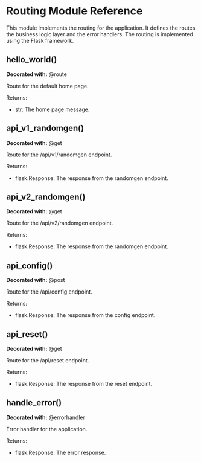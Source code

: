 # Routing Module Reference

This module implements the routing for the application. It defines the routes
the business logic layer and the error handlers. The routing is implemented
using the Flask framework.

## hello_world()

**Decorated with:** @route

Route for the default home page.

Returns:

- str: The home page message.

## api_v1_randomgen()

**Decorated with:** @get

Route for the /api/v1/randomgen endpoint.

Returns:

- flask.Response: The response from the randomgen endpoint.

## api_v2_randomgen()

**Decorated with:** @get

Route for the /api/v2/randomgen endpoint.

Returns:

- flask.Response: The response from the randomgen endpoint.

## api_config()

**Decorated with:** @post

Route for the /api/config endpoint.

Returns:

- flask.Response: The response from the config endpoint.

## api_reset()

**Decorated with:** @get

Route for the /api/reset endpoint.

Returns:

- flask.Response: The response from the reset endpoint.

## handle_error()

**Decorated with:** @errorhandler

Error handler for the application.

Returns:

- flask.Response: The error response.


